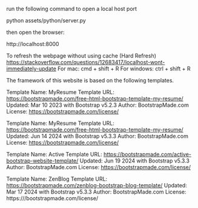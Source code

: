 run the following command to open a local host port

python assets/python/server.py

then open the browser: 

http://localhost:8000

To refresh the webpage without using cache (Hard Refresh)
https://stackoverflow.com/questions/12683417/localhost-wont-immediately-update
For mac: cmd + shift + R 
For windows: ctrl + shift + R

The framework of this website is based on the following templates.

Template Name: MyResume
Template URL: https://bootstrapmade.com/free-html-bootstrap-template-my-resume/
Updated: Mar 10 2023 with Bootstrap v5.2.3
Author: BootstrapMade.com
License: https://bootstrapmade.com/license/

Template Name: MyResume
Template URL: https://bootstrapmade.com/free-html-bootstrap-template-my-resume/
Updated: Jun 14 2024 with Bootstrap v5.3.3
Author: BootstrapMade.com
License: https://bootstrapmade.com/license/

Template Name: Active
Template URL: https://bootstrapmade.com/active-bootstrap-website-template/
Updated: Jun 19 2024 with Bootstrap v5.3.3
Author: BootstrapMade.com
License: https://bootstrapmade.com/license/

Template Name: ZenBlog
Template URL: https://bootstrapmade.com/zenblog-bootstrap-blog-template/
Updated: Mar 17 2024 with Bootstrap v5.3.3
Author: BootstrapMade.com
License: https:///bootstrapmade.com/license/


